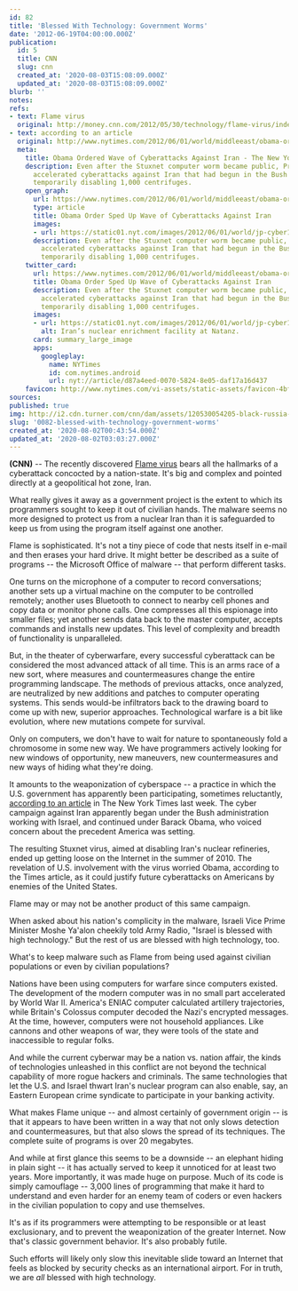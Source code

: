 ```yaml
---
id: 82
title: 'Blessed With Technology: Government Worms'
date: '2012-06-19T04:00:00.000Z'
publication:
  id: 5
  title: CNN
  slug: cnn
  created_at: '2020-08-03T15:08:09.000Z'
  updated_at: '2020-08-03T15:08:09.000Z'
blurb: ''
notes: 
refs:
- text: Flame virus
  original: http://money.cnn.com/2012/05/30/technology/flame-virus/index.htm
- text: according to an article
  original: http://www.nytimes.com/2012/06/01/world/middleeast/obama-ordered-wave-of-cyberattacks-against-iran.html?pagewanted=all
  meta:
    title: Obama Ordered Wave of Cyberattacks Against Iran - The New York Times
    description: Even after the Stuxnet computer worm became public, President Obama
      accelerated cyberattacks against Iran that had begun in the Bush administration,
      temporarily disabling 1,000 centrifuges.
    open_graph:
      url: https://www.nytimes.com/2012/06/01/world/middleeast/obama-ordered-wave-of-cyberattacks-against-iran.html
      type: article
      title: Obama Order Sped Up Wave of Cyberattacks Against Iran
      images:
      - url: https://static01.nyt.com/images/2012/06/01/world/jp-cyber1/jp-cyber1-articleLarge.jpg
      description: Even after the Stuxnet computer worm became public, President Obama
        accelerated cyberattacks against Iran that had begun in the Bush administration,
        temporarily disabling 1,000 centrifuges.
    twitter_card:
      url: https://www.nytimes.com/2012/06/01/world/middleeast/obama-ordered-wave-of-cyberattacks-against-iran.html
      title: Obama Order Sped Up Wave of Cyberattacks Against Iran
      description: Even after the Stuxnet computer worm became public, President Obama
        accelerated cyberattacks against Iran that had begun in the Bush administration,
        temporarily disabling 1,000 centrifuges.
      images:
      - url: https://static01.nyt.com/images/2012/06/01/world/jp-cyber1/jp-cyber1-articleLarge.jpg
        alt: Iran’s nuclear enrichment facility at Natanz.
      card: summary_large_image
      apps:
        googleplay:
          name: NYTimes
          id: com.nytimes.android
          url: nyt://article/d87a4eed-0070-5824-8e05-daf17a16d437
    favicon: http://www.nytimes.com/vi-assets/static-assets/favicon-4bf96cb6a1093748bf5b3c429accb9b4.ico
sources: 
published: true
img: http://i2.cdn.turner.com/cnn/dam/assets/120530054205-black-russia-flame-malware-00013521-story-body.jpg
slug: '0082-blessed-with-technology-government-worms'
created_at: '2020-08-02T00:43:54.000Z'
updated_at: '2020-08-02T03:03:27.000Z'
---
```

**(CNN)** -- The recently discovered [Flame virus](http://money.cnn.com/2012/05/30/technology/flame-virus/index.htm) bears all the hallmarks of a cyberattack concocted by a nation-state. It's big and complex and pointed directly at a geopolitical hot zone, Iran.

What really gives it away as a government project is the extent to which its programmers sought to keep it out of civilian hands. The malware seems no more designed to protect us from a nuclear Iran than it is safeguarded to keep us from using the program itself against one another.

Flame is sophisticated. It's not a tiny piece of code that nests itself in e-mail and then erases your hard drive. It might better be described as a suite of programs -- the Microsoft Office of malware -- that perform different tasks.

One turns on the microphone of a computer to record conversations; another sets up a virtual machine on the computer to be controlled remotely; another uses Bluetooth to connect to nearby cell phones and copy data or monitor phone calls. One compresses all this espionage into smaller files; yet another sends data back to the master computer, accepts commands and installs new updates. This level of complexity and breadth of functionality is unparalleled.

But, in the theater of cyberwarfare, every successful cyberattack can be considered the most advanced attack of all time. This is an arms race of a new sort, where measures and countermeasures change the entire programming landscape. The methods of previous attacks, once analyzed, are neutralized by new additions and patches to computer operating systems. This sends would-be infiltrators back to the drawing board to come up with new, superior approaches. Technological warfare is a bit like evolution, where new mutations compete for survival.

Only on computers, we don't have to wait for nature to spontaneously fold a chromosome in some new way. We have programmers actively looking for new windows of opportunity, new maneuvers, new countermeasures and new ways of hiding what they're doing. 

It amounts to the weaponization of cyberspace -- a practice in which the U.S. government has apparently been participating, sometimes reluctantly, [according to an article](http://www.nytimes.com/2012/06/01/world/middleeast/obama-ordered-wave-of-cyberattacks-against-iran.html?pagewanted=all) in The New York Times last week. The cyber campaign against Iran apparently began under the Bush administration working with Israel, and continued under Barack Obama, who voiced concern about the precedent America was setting.

The resulting Stuxnet virus, aimed at disabling Iran's nuclear refineries, ended up getting loose on the Internet in the summer of 2010. The revelation of U.S. involvement with the virus worried Obama, according to the Times article, as it could justify future cyberattacks on Americans by enemies of the United States.

Flame may or may not be another product of this same campaign.

When asked about his nation's complicity in the malware, Israeli Vice Prime Minister Moshe Ya'alon cheekily told Army Radio, "Israel is blessed with high technology." But the rest of us are blessed with high technology, too.

What's to keep malware such as Flame from being used against civilian populations or even by civilian populations?

Nations have been using computers for warfare since computers existed. The development of the modern computer was in no small part accelerated by World War II. America's ENIAC computer calculated artillery trajectories, while Britain's Colossus computer decoded the Nazi's encrypted messages. At the time, however, computers were not household appliances. Like cannons and other weapons of war, they were tools of the state and inaccessible to regular folks.

And while the current cyberwar may be a nation vs. nation affair, the kinds of technologies unleashed in this conflict are not beyond the technical capability of more rogue hackers and criminals. The same technologies that let the U.S. and Israel thwart Iran's nuclear program can also enable, say, an Eastern European crime syndicate to participate in your banking activity.

What makes Flame unique -- and almost certainly of government origin -- is that it appears to have been written in a way that not only slows detection and countermeasures, but that also slows the spread of its techniques. The complete suite of programs is over 20 megabytes.

And while at first glance this seems to be a downside -- an elephant hiding in plain sight -- it has actually served to keep it unnoticed for at least two years. More importantly, it was made huge on purpose. Much of its code is simply camouflage -- 3,000 lines of programming that make it hard to understand and even harder for an enemy team of coders or even hackers in the civilian population to copy and use themselves.

It's as if its programmers were attempting to be responsible or at least exclusionary, and to prevent the weaponization of the greater Internet. Now that's classic government behavior. It's also probably futile.

Such efforts will likely only slow this inevitable slide toward an Internet that feels as blocked by security checks as an international airport. For in truth, we are *all* blessed with high technology.
